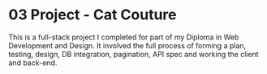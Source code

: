 # 03 Project - Cat Couture



This is a full-stack project I completed for part of my Diploma in Web Development and Design. It involved the full process of forming a plan, testing, design, DB integration, pagination, API spec and working the client and back-end.
